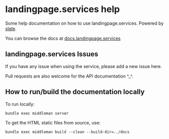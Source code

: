 # landingpage.services help

Some help documentation on how to use landingpage.services. Powered by [slate](https://github.com/lord/slate).

You can browse the docs at [docs.landingpage.services](http://docs.landingpage.services)

## landingpage.services Issues

If you have any issue when using the service, please add a new issue here.

Pull requests are also welcome for the API documentation ^_^.


## How to run/build the documentation locally

To run locally:

`bundle exec middleman server`

To get the HTML static files from source, use:

`bundle exec middleman build --clean --build-dir=../docs`